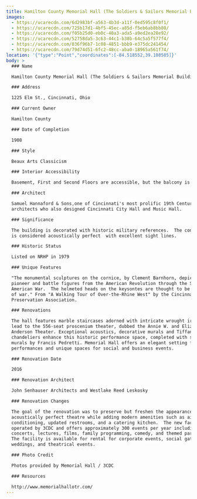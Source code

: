 ```yaml
---
title: Hamilton County Memorial Hall (The Soldiers & Sailors Memorial Building)
images:
  - https://ucarecdn.com/6d2983bf-a563-4b3d-a11f-0ed595c8f0f1/
  - https://ucarecdn.com/725b17d1-4bf5-45ec-a85d-f5eb6ab8bb80/
  - https://ucarecdn.com/f05b25d0-eb0c-40a3-ada5-a9ed2ea28e92/
  - https://ucarecdn.com/52758da5-3c63-44c1-b30b-64c5a5f577f4/
  - https://ucarecdn.com/036f96b7-1c08-4851-bbb9-e375dc241454/
  - https://ucarecdn.com/79d74d51-6fc2-48cc-aba0-18965a561f74/
location: '{"type":"Point","coordinates":[-84.518552,39.108585]}'
body: >
  ### Name

  Hamilton County Memorial Hall (The Soldiers & Sailors Memorial Building)

  ### Address

  1225 Elm St., Cincinnati, Ohio

  ### Current Owner

  Hamilton County  

  ### Date of Completion

  1908

  ### Style

  Beaux Arts Classicism

  ### Interior Accessibility

  Basement, First and Second Floors are accessible, but the balcony is not.

  ### Architect

  Samuel Hannaford & Sons,one of Cincinnati's most prolific 19th Century
  architects who also designed Cincinnati City Hall and Music Hall.

  ### Significance

  The building is decorated with historic military references.  The concert hall
  is considered acoustically perfect  with excellent sight lines.

  ### Historic Status

  Listed on NRHP in 1979

  ### Unique Features

  "The monumental sculptures on the cornice, by Clement Barnhorn, depicit
  pioneer and battle figures from the American Revolution through the Spanish
  American War.  The helmeted heads on the keysontes are thought to be Mars, god
  of war." From "A Walking Tour of Over-the-Rhine West" by the Cincinnati
  Preservation Association.

  ### Renovations

  The hall features marble staircases adorned with intricate wrought iron that
  lead to the 556-seat proscenium theater, dubbed the Annie W. and Elizabeth M.
  Anderson Theater. Exceptional acoustics, decorative murals and Tiffany
  chandeliers enhance this historic performance space, completed with stenciled
  murals by Francis Pedretti. Memorial Hall offers an elegant setting for
  performances and unique spaces for social and business events.

  ### Renovation Date

  2016

  ### Renovation Architect

  John Senhauser Architects and Westlake Reed Leskosky

  ### Renovation Changes

  The goal of the renovation was to preserve but freshen the appearance of the
  acoustically perfect theatre while adding modern amenities such as air
  conditioning, updated restrooms, and a catering kitchen.  The new facility is
  operated by 3CDC and offers approximately 300 events per year including
  concerts, lectures, films, family programming, comedy, and themed parties. 
  The facility is available for rental for corporate events, social gatherings,
  weddings, and theatrical events.

  ### Photo Credit

  Photos provided by Memorial Hall / 3CDC

  ### Resources

  http://www.memorialhallotr.com/
---
```

